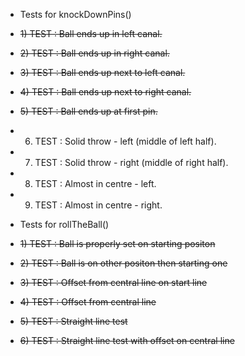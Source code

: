 -  Tests for knockDownPins()
- ~~1) TEST : Ball ends up in left canal.~~
- ~~2) TEST : Ball ends up in right canal.~~
- ~~3) TEST : Ball ends up next to left canal.~~
- ~~4) TEST : Ball ends up next to right canal.~~
- ~~5) TEST : Ball ends up at first pin.~~
-  6) TEST : Solid throw - left (middle of left half).
-  7) TEST : Solid throw - right (middle of right half).
-  8) TEST : Almost in centre - left.
-  9) TEST : Almost in centre - right.

-  Tests for rollTheBall()
-  ~~1) TEST : Ball is properly set on starting positon~~
-  ~~2) TEST : Ball is on other positon then starting one~~
-  ~~3) TEST : Offset from central line on start line~~
-  ~~4) TEST : Offset from central line~~
-  ~~5) TEST : Straight line test~~
-  ~~6) TEST : Straight line test with offset on central line~~

